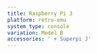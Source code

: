 ```yaml
---
title: Raspberry Pi 3
platform: retro-emu
system_type: console
variation: Model B
accessories: ' + Superpi J'
---
```

